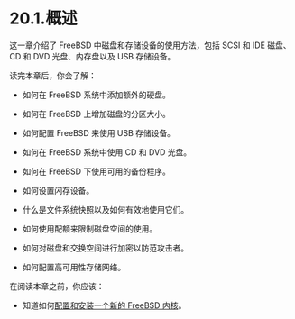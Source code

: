 # 20.1.概述

这一章介绍了 FreeBSD 中磁盘和存储设备的使用方法，包括 SCSI 和 IDE 磁盘、CD 和 DVD 光盘、内存盘以及 USB 存储设备。

读完本章后，你会了解：

- 如何在 FreeBSD 系统中添加额外的硬盘。

- 如何在 FreeBSD 上增加磁盘的分区大小。

- 如何配置 FreeBSD 来使用 USB 存储设备。

- 如何在 FreeBSD 系统中使用 CD 和 DVD 光盘。

- 如何在 FreeBSD 下使用可用的备份程序。

- 如何设置闪存设备。

- 什么是文件系统快照以及如何有效地使用它们。

- 如何使用配额来限制磁盘空间的使用。

- 如何对磁盘和交换空间进行加密以防范攻击者。

- 如何配置高可用性存储网络。

在阅读本章之前，你应该：

- 知道如何[配置和安装一个新的 FreeBSD 内核](https://docs.freebsd.org/en/books/handbook/kernelconfig/index.html#kernelconfig)。